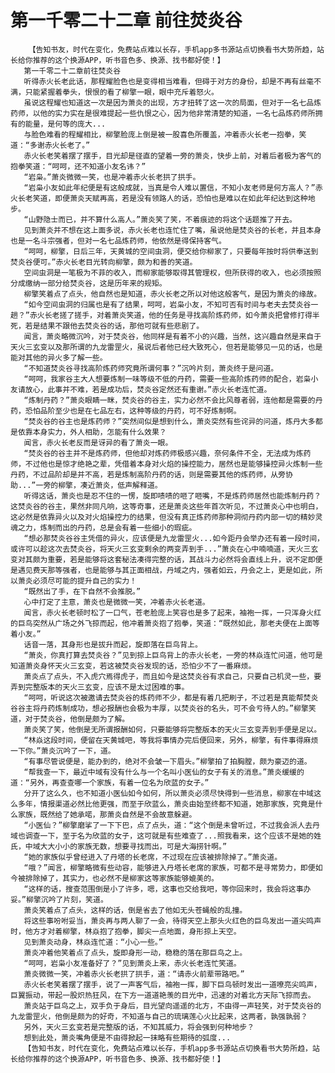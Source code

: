 # 第一千零二十二章 前往焚炎谷
        【告知书友，时代在变化，免费站点难以长存，手机app多书源站点切换看书大势所趋，站长给你推荐的这个换源APP，听书音色多、换源、找书都好使！】
       第一千零二十二章前往焚炎谷
       听得赤火长老此话，那程耀脸色也是变得相当难看，但碍于对方的身份，却是不再有丝毫不满，只能紧握着拳头，恨恨的看了柳擎一眼，眼中充斥着怒火。
       虽说这程耀也知道这一次是因为萧炎的出现，方才扭转了这一次的局面，但对于一名七品炼药师，以他的实力实在是很难提起一些仇恨之心，因为他非常清楚的知道，一名七品炼药师所拥有的能量，是何等的庞大...
       与脸色难看的程耀相比，柳擎脸庞上倒是被一股喜色所覆盖，冲着赤火长老一抱拳，笑道：“多谢赤火长老了。”
       赤火长老笑着摆了摆手，目光却是径直的望着一旁的萧炎，快步上前，对着后者极为客气的抱拳笑道：“呵呵，还不知道小友名讳？”
       “岩枭。”萧炎微微一笑，也是冲着赤火长老拱了拱手。
       “岩枭小友如此年纪便是有这般成就，当真是令人难以置信，不知小友老师是何方高人？”赤火长老笑道，即便萧炎天赋再高，若是没有领路人的话，恐怕也是难以在如此年纪达到这种地步。
       “山野隐士而已，并不算什么高人。”萧炎笑了笑，不着痕迹的将这个话题推了开去。
       见到萧炎并不想在这上面多说，赤火长老也连忙住了嘴，虽说他是焚炎谷的长老，并且本身也是一名斗宗强者，但对一名七品炼药师，他依然是得保持客气。
       “呵呵，柳擎，日后三年，天黄城的空间虫洞，便交给你柳家了，只要每年按时将供奉送到焚炎谷便可。”赤火长老目光转向柳擎，颇为和善的笑道。
       空间虫洞是一笔极为不菲的收入，而柳家能够取得其管理权，但所获得的收入，也必须按照分成缴纳一部分给焚炎谷，这是历年来的规矩。
       柳擎笑着点了点头，他自然也是知道，赤火长老之所以对他这般客气，是因为萧炎的缘故。
       “如今空间虫洞的归属也是有了结果，呵呵，岩枭小友，不知可否有时间与老夫去焚炎谷一趟？”赤火长老搓了搓手，对着萧炎笑道，他的任务是寻找高阶炼药师，如今萧炎把曾修打得半死，若是结果不跟他去焚炎谷的话，那他可就有些悲剧了。
       闻言，萧炎略微沉吟，对于焚炎谷，他同样是有着不小的兴趣，当然，这兴趣自然是来自于天火三玄变以及那所谓的九龙雷罡火，虽说后者他已经大致死心，但若是能够见一见的话，也是能对其他的异火多了解一些。
       “不知道焚炎谷寻找高阶炼药师究竟所谓何事？”沉吟片刻，萧炎终于是问道。
       “呵呵，我家谷主大人想要炼制一味等级不低的丹药，需要一些高阶炼药师的配合，岩枭小友请放心，此事并不难，若是成功后，焚炎谷定然还有重谢。”赤火长老连忙道。
       “炼制丹药？”萧炎眼睛一眯，焚炎谷的谷主，实力必然不会比风尊者弱，连他都是需要的丹药，恐怕品阶至少也是在七品左右，这种等级的丹药，可不好炼制啊。
       “焚炎谷的谷主也是炼药师？”突然间似是想到什么，萧炎突然有些诧异的问道，炼丹大多都是依靠本身实力，外人相助，怎能有什么效果？
       闻言，赤火长老反而是讶异的看了萧炎一眼。
       “焚炎谷的谷主并不是炼药师，但他却对炼药师极感兴趣，奈何条件不全，无法成为炼药师，不过他也是惊才绝艳之辈，凭借着本身对火焰的操控能力，居然也是能够操控异火炼制一些丹药，不过品阶却是并不高，若是炼制高阶丹药的话，则是需要其他的炼药师，从旁协助...”一旁的柳擎，凑近萧炎，低声解释道。
       听得这话，萧炎也是忍不住的一愣，旋即啧啧的咂了咂嘴，不是炼药师居然也能炼制丹药？这焚炎谷的谷主，果然非同凡响，这等奇事，还是萧炎这些年首次听见，不过萧炎心中也明白，这必然是依靠异火以及对火焰操控力的结果，但没有真正炼药师那种洞彻丹药内部一切的精妙灵魂之力，炼制而出的丹药，总是会有着一些细小的瑕疵。
       “想必那焚炎谷谷主凭借的异火，应该便是九龙雷罡火...如今距丹会举办还有着一段时间，或许可以趁这次去焚炎谷，将天火三玄变剩余的两变弄到手...”萧炎在心中喃喃道，天火三玄变对其颇为重要，若是能够将这套秘法凑得完整的话，其战斗力必然将会直线上升，说不定即便是遇见费天那等强者，也是能够与其正面相战，丹域之内，强者如云，丹会之上，更是如此，所以萧炎必须尽可能的提升自己的实力！
       “既然出了手，在下自然不会推脱。”
       心中打定了主意，萧炎也是微微一笑，冲着赤火长老道。
       闻言，赤火长老顿时松了一口气，苍老脸庞上笑容也是多了起来，袖袍一挥，一只浑身火红的巨鸟突然从广场之外飞掠而起，他冲着萧炎抱了抱拳，笑道：“既然如此，那老夫便在上面等着小友。”
       话音一落，其身形也是拔升而起，旋即落在巨鸟背上。
       “萧炎，你真打算去焚炎谷？”见到掠上巨鸟背上的赤火长老，一旁的林焱连忙问道，他可是知道萧炎身怀天火三玄变，若这被焚炎谷发现的话，恐怕少不了一番麻烦。
       萧炎点了点头，不入虎穴焉得虎子，而且如今是这焚炎谷有求自己，只要自己机灵一些，要弄到完整版本的天火三玄变，应该不是太过困难的事。
       “呵呵，听说这次被邀请去焚炎谷的炼药师不少，都是有着几把刷子，不过若是真能帮焚炎谷谷主将丹药炼制成功，想必报酬也会极为丰厚，以焚炎谷的名头，可不会亏待人的。”柳擎笑道，对于焚炎谷，他倒是颇为了解。
       萧炎笑了笑，他倒是无所谓报酬如何，只要能够将完整版本的天火三玄变弄到手便是足以。
       “林焱这段时间，便留在天黄城吧，等我将事情办完后便回来，另外，柳擎，有件事得麻烦一下你。”萧炎沉吟了一下，道。
       “有事尽管说便是，能办到的，绝对不会皱一下眉头。”柳擎拍了拍胸膛，颇为豪迈的道。
       “帮我查一下，最近中域有没有什么与一个名叫小医仙的女子有关的消息。”萧炎缓缓的道：“另外，再查查哪一个家族，有着一位名为欣蓝的女子。”
       分开了这么久，也不知道小医仙如今如何，所以萧炎必须尽快得到一些消息，柳家在中域这么多年，情报渠道必然比他更强，而至于欣蓝么，萧炎由始至终都不知道，她那家族，究竟是什么家族，既然给了她承喏，那萧炎自然是不会故意躲避。
       “小医仙？”柳擎磨挲了一下下巴，点了点头，道：“这个倒是未曾听过，不过我会派人去丹域也调查一下，至于名为欣蓝的女子，这可就是有些难查了...照我看来，这个应该不是她的姓氏，中域大大小小的家族无数，想要寻找而出，可是大海捞针啊。”
       “她的家族似乎曾经进入了丹塔的长老席，不过现在应该被排除掉了。”萧炎道。
       “哦？”闻言，柳擎略微有些动容，能够进入丹塔长老席的家族，可都不是寻常势力，即便如今被排除掉了，其实力，也必然不是柳家这等家族能够媲美的。
       “这样的话，搜查范围倒是小了许多，嗯，这事也交给我吧，等你回来时，我会将这事办妥。”柳擎沉吟了片刻，笑道。
       萧炎笑着点了点头，这样的话，倒是省去了他如无头苍蝇般的乱撞。
       将这些事吩咐妥当，萧炎再与两人聊了一会，待得天空上那头火红色的巨鸟发出一道尖鸣声时，他方才对着柳擎，林焱抱了抱拳，脚尖一点地面，身形掠上天空。
       见到萧炎动身，林焱连忙道：“小心一些。”
       萧炎冲着他笑着点了点头，旋即身形一动，稳稳的落在那巨鸟之上。
       “呵呵，岩枭小友准备好了？”见到萧炎上来，赤火长老连忙笑道。
       萧炎微微一笑，冲着赤火长老拱了拱手，道：“请赤火前辈带路吧。”
       赤火长老笑着摆了摆手，说了一声客气后，袖袍一挥，脚下巨鸟顿时发出一道嘹亮尖鸣声，巨翼振动，带起一股炽热狂风，在下方一道道艳羡的目光中，迅速的对着北方天际飞掠而去。
       萧炎站于巨鸟之上，双手负于身后，目光望向遥遥的北方，不由得一声轻笑，对于焚炎谷的九龙雷罡火，他倒是颇为的好奇，不知道与自己的琉璃莲心火比起来，这两者，孰强孰弱？
       另外，天火三玄变若是完整版的话，不知其威力，将会强到何种地步？
       想到此处，萧炎嘴角便是不由得掀起一抹略有些期待的弧度...
       【告知书友，时代在变化，免费站点难以长存，手机app多书源站点切换看书大势所趋，站长给你推荐的这个换源APP，听书音色多、换源、找书都好使！】